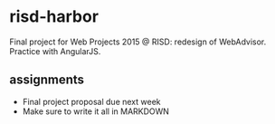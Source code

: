 # risd-harbor
Final project for Web Projects 2015 @ RISD: redesign of WebAdvisor.
Practice with AngularJS.

## assignments
- Final project proposal due next week
- Make sure to write it all in MARKDOWN